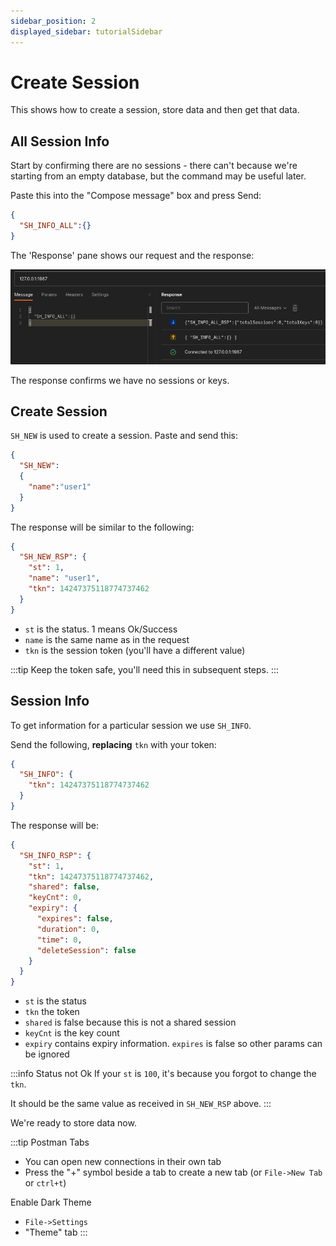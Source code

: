 ```yaml
---
sidebar_position: 2
displayed_sidebar: tutorialSidebar
---
```


# Create Session

This shows how to create a session, store data and then get that data.


## All Session Info

Start by confirming there are no sessions - there can't because we're starting from an empty database, but the command may be useful later.


Paste this into the "Compose message" box and press Send:

```json
{
  "SH_INFO_ALL":{}
}
```

The 'Response' pane shows our request and the response:

![](img/02-shinfoall.png)


The response confirms we have no sessions or keys.



## Create Session

`SH_NEW` is used to create a session. Paste and send this:

```json title="Session without expiry"
{
  "SH_NEW":
  {
    "name":"user1"
  }
}
```

The response will be similar to the following:

```json
{
  "SH_NEW_RSP": {
    "st": 1,
    "name": "user1",
    "tkn": 14247375118774737462
  }
}
```

- `st` is the status. 1 means Ok/Success
- `name` is the same name as in the request
- `tkn` is the session token (you'll have a different value)


:::tip
Keep the token safe, you'll need this in subsequent steps.
:::


## Session Info
To get information for a particular session we use `SH_INFO`.

Send the following, **replacing** `tkn` with your token:

```json
{
  "SH_INFO": {
    "tkn": 14247375118774737462
  }
}
```

The response will be:

```json
{
  "SH_INFO_RSP": {
    "st": 1,
    "tkn": 14247375118774737462,
    "shared": false,
    "keyCnt": 0,
    "expiry": {
      "expires": false,
      "duration": 0,
      "time": 0,
      "deleteSession": false
    }
  }
}
```

- `st` is the status
- `tkn` the token
- `shared` is false because this is not a shared session
- `keyCnt` is the key count
- `expiry` contains expiry information. `expires` is false so other params can be ignored


:::info Status not Ok
If your `st` is `100`, it's because you forgot to change the `tkn`.

It should be the same value as received in `SH_NEW_RSP` above.
:::


We're ready to store data now.


:::tip Postman
Tabs
- You can open new connections in their own tab
- Press the "+" symbol beside a tab to create a new tab (or `File->New Tab` or `ctrl+t`)

Enable Dark Theme
- `File->Settings`
- "Theme" tab
:::